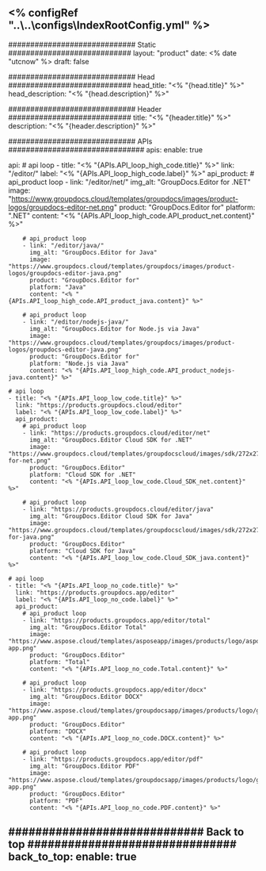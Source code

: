 <% configRef "..\\..\\configs\\IndexRootConfig.yml" %>
---
############################# Static ############################
layout: "product"
date: <% date "utcnow" %>
draft: false

############################# Head ############################
head_title: "<% "{head.title}" %>"
head_description: "<% "{head.description}" %>"

############################# Header ############################
title: "<% "{header.title}" %>"
description: "<% "{header.description}" %>"

############################# APIs ###############################
apis:
  enable: true

  api:
    # api loop
    - title: "<% "{APIs.API_loop_high_code.title}" %>"
      link: "/editor/"
      label: "<% "{APIs.API_loop_high_code.label}" %>"
      api_product:
        # api_product loop
        - link: "/editor/net/"
          img_alt: "GroupDocs.Editor for .NET"
          image: "https://www.groupdocs.cloud/templates/groupdocs/images/product-logos/groupdocs-editor-net.png"
          product: "GroupDocs.Editor for"
          platform: ".NET"
          content: "<% "{APIs.API_loop_high_code.API_product_net.content}" %>"

        # api_product loop
        - link: "/editor/java/"
          img_alt: "GroupDocs.Editor for Java"
          image: "https://www.groupdocs.cloud/templates/groupdocs/images/product-logos/groupdocs-editor-java.png"
          product: "GroupDocs.Editor for"
          platform: "Java"
          content: "<% "{APIs.API_loop_high_code.API_product_java.content}" %>"

        # api_product loop
        - link: "/editor/nodejs-java/"
          img_alt: "GroupDocs.Editor for Node.js via Java"
          image: "https://www.groupdocs.cloud/templates/groupdocs/images/product-logos/groupdocs-editor-java.png"
          product: "GroupDocs.Editor for"
          platform: "Node.js via Java"
          content: "<% "{APIs.API_loop_high_code.API_product_nodejs-java.content}" %>"

    # api loop
    - title: "<% "{APIs.API_loop_low_code.title}" %>"
      link: "https://products.groupdocs.cloud/editor"
      label: "<% "{APIs.API_loop_low_code.label}" %>"
      api_product:
        # api_product loop
        - link: "https://products.groupdocs.cloud/editor/net"
          img_alt: "GroupDocs.Editor Cloud SDK for .NET"
          image: "https://www.groupdocs.cloud/templates/groupdocscloud/images/sdk/272x272/groupdocs_editor-for-net.png"
          product: "GroupDocs.Editor"
          platform: "Cloud SDK for .NET"
          content: "<% "{APIs.API_loop_low_code.Cloud_SDK_net.content}" %>"

        # api_product loop
        - link: "https://products.groupdocs.cloud/editor/java"
          img_alt: "GroupDocs.Editor Cloud SDK for Java"
          image: "https://www.groupdocs.cloud/templates/groupdocscloud/images/sdk/272x272/groupdocs_editor-for-java.png"
          product: "GroupDocs.Editor"
          platform: "Cloud SDK for Java"
          content: "<% "{APIs.API_loop_low_code.Cloud_SDK_java.content}" %>"

    # api loop
    - title: "<% "{APIs.API_loop_no_code.title}" %>"
      link: "https://products.groupdocs.app/editor"
      label: "<% "{APIs.API_loop_no_code.label}" %>"
      api_product:
        # api_product loop
        - link: "https://products.groupdocs.app/editor/total"
          img_alt: "GroupDocs.Editor Total"
          image: "https://www.aspose.cloud/templates/asposeapp/images/products/logo/aspose_editor-app.png"
          product: "GroupDocs.Editor"
          platform: "Total"
          content: "<% "{APIs.API_loop_no_code.Total.content}" %>"

        # api_product loop
        - link: "https://products.groupdocs.app/editor/docx"
          img_alt: "GroupDocs.Editor DOCX"
          image: "https://www.aspose.cloud/templates/groupdocsapp/images/products/logo/groupdocs_words-app.png"
          product: "GroupDocs.Editor"
          platform: "DOCX"
          content: "<% "{APIs.API_loop_no_code.DOCX.content}" %>"

        # api_product loop
        - link: "https://products.groupdocs.app/editor/pdf"
          img_alt: "GroupDocs.Editor PDF"
          image: "https://www.aspose.cloud/templates/groupdocsapp/images/products/logo/groupdocs_pdf-app.png"
          product: "GroupDocs.Editor"
          platform: "PDF"
          content: "<% "{APIs.API_loop_no_code.PDF.content}" %>"

############################# Back to top ###############################
back_to_top:
  enable: true
---
